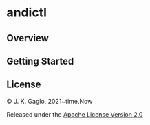 # andictl

## Overview

## Getting Started

## License

© J. K. Gaglo, 2021~time.Now

Released under the [Apache License Version 2.0](https://www.apache.org/licenses/LICENSE-2.0.txt)
